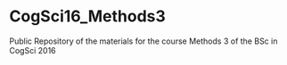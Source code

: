 # CogSci16_Methods3
Public Repository of the materials for the course Methods 3 of the BSc in CogSci 2016
